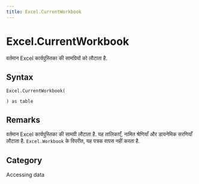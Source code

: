 ```yaml
---
title: Excel.CurrentWorkbook
---
```


# Excel.CurrentWorkbook


वर्तमान Excel कार्यपुस्तिका की सामग्रियों को लौटाता है.


## Syntax

```powerquery
Excel.CurrentWorkbook(

) as table
```


## Remarks

वर्तमान Excel कार्यपुस्तिका की सामग्री लौटाता है. यह तालिकाएँ, नामित श्रेणियाँ और डायनेमिक सरणियाँ लौटाता है. <code>Excel.Workbook</code> के विपरीत, यह पत्रक वापस नहीं करता है.



## Category
Accessing data
